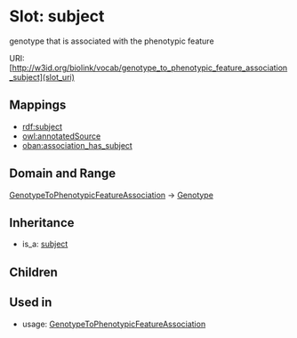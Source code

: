 # Slot: subject


genotype that is associated with the phenotypic feature

URI: [http://w3id.org/biolink/vocab/genotype_to_phenotypic_feature_association_subject](slot_uri)
## Mappings

 * [rdf:subject](http://purl.obolibrary.org/obo/rdf_subject)
 * [owl:annotatedSource](http://purl.obolibrary.org/obo/owl_annotatedSource)
 * [oban:association_has_subject](http://purl.obolibrary.org/obo/oban_association_has_subject)
## Domain and Range

[GenotypeToPhenotypicFeatureAssociation](GenotypeToPhenotypicFeatureAssociation.md) -> [Genotype](Genotype.md)
## Inheritance

 *  is_a: [subject](subject.md)
## Children

## Used in

 *  usage: [GenotypeToPhenotypicFeatureAssociation](GenotypeToPhenotypicFeatureAssociation.md)
